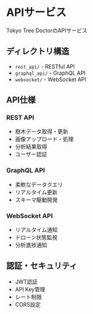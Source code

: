 # APIサービス

Tokyo Tree DoctorのAPIサービス

## ディレクトリ構造

- `rest_api/` - RESTful API
- `graphql_api/` - GraphQL API
- `websocket/` - WebSocket API

## API仕様

### REST API
- 樹木データ取得・更新
- 画像アップロード・処理
- 分析結果取得
- ユーザー認証

### GraphQL API
- 柔軟なデータクエリ
- リアルタイム更新
- スキーマ駆動開発

### WebSocket API
- リアルタイム通知
- ドローン状態監視
- 分析進捗通知

## 認証・セキュリティ

- JWT認証
- API Key管理
- レート制限
- CORS設定 